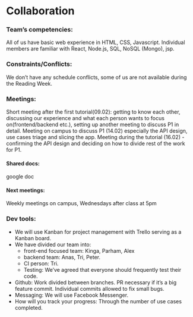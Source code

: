 # Collaboration

### Team’s competencies:
  All of us have basic web experience in HTML, CSS, Javascript. Individual members are familiar with React, Node.js, SQL, NoSQL (Mongo), jsp. 

### Constraints/Conflicts:
  We don’t have any schedule conflicts, some of us are not available during the Reading Week.

### Meetings:
  Short meeting after the first tutorial(09.02): getting to know each other, discussing our experience and what each person wants to focus on(frontend/backend etc.), setting up another meeting to discuss P1 in detail.
Meeting on campus to discuss P1 (14.02) especially the API design, use cases triage and slicing the app.
Meeting during the tutorial (16.02) - confirming the API design and deciding on how to divide rest of the work for P1.

#### Shared docs:
  google doc

#### Next meetings:
  Weekly meetings on campus, Wednesdays after class at 5pm 

### Dev tools:
  * We will use Kanban for project management with Trello serving as a Kanban board.
  * We have divided our team into:
    * front-end focused team: Kinga, Parham, Alex
    * backend team: Anas, Tri, Peter. 
    * CI person: Tri.
    * Testing: We’ve agreed that everyone should frequently test their code. 
  * Github: Work divided between branches. PR necessary if it’s a big feature commit. Individual commits allowed to fix small bugs.
  * Messaging: We will use Facebook Messenger. 
  * How will you track your progress:  Through the number of use cases completed.
